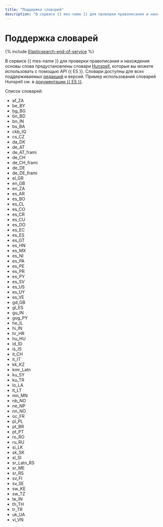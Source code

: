 ```yaml
---
title: "Поддержка словарей"
description: "В сервисе {{ mes-name }} для проверки правописания и нахождения основы слова предустановлены словари Hunspell, которые вы можете использовать с помощью API {{ ES }}. Словари доступны для всех поддерживаемых редакций и версий. Пример использования словарей Hunspell см. в документации {{ ES }}."
---
```


# Поддержка словарей

{% include [Elasticsearch-end-of-service](../../_includes/mdb/mes/note-end-of-service.md) %}

В сервисе {{ mes-name }} для проверки правописания и нахождения основы слова предустановлены словари [Hunspell](https://github.com/hunspell/hunspell), которые вы можете использовать с помощью API {{ ES }}. Словари доступны для всех поддерживаемых [редакций](./es-editions.md) и версий. Пример использования словарей Hunspell см. в [документации {{ ES }}](https://www.elastic.co/guide/en/elasticsearch/reference/current/analysis-hunspell-tokenfilter.html).

Список словарей:

* af_ZA
* be_BY
* bg_BG
* bn_BD
* bn_IN
* bs_BA
* ckb_IQ
* cs_CZ
* da_DK
* de_AT
* de_AT_frami
* de_CH
* de_CH_frami
* de_DE
* de_DE_frami
* el_GR
* en_GB
* en_ZA
* es_AR
* es_BO
* es_CL
* es_CO
* es_CR
* es_CU
* es_DO
* es_EC
* es_ES
* es_GT
* es_HN
* es_MX
* es_NI
* es_PA
* es_PE
* es_PR
* es_PY
* es_SV
* es_US
* es_UY
* es_VE
* gd_GB
* gl_ES
* gu_IN
* gug_PY
* he_IL
* hi_IN
* hr_HR
* hu_HU
* id_ID
* is_IS
* it_CH
* it_IT
* kk_KZ
* kmr_Latn
* ku_SY
* ku_TR
* lo_LA
* lt_LT
* mn_MN
* nb_NO
* ne_NP
* nn_NO
* oc_FR
* pl_PL
* pt_BR
* pt_PT
* ro_RO
* ru_RU
* si_LK
* sk_SK
* sl_SI
* sr_Latn_RS
* sr_ME
* sr_RS
* sv_FI
* sv_SE
* sw_KE
* sw_TZ
* te_IN
* th_TH
* tr_TR
* uk_UA
* vi_VN
